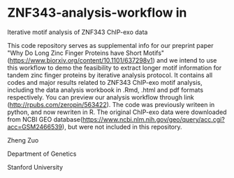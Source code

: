 # ZNF343-analysis-workflow in 
Iterative motif analysis of ZNF343 ChIP-exo data

This code repository serves as supplemental info for our preprint paper "Why Do Long Zinc Finger Proteins have Short Motifs" (https://www.biorxiv.org/content/10.1101/637298v1) and we intend to use this workflow to demo the feasibility to extract longer motif information for tandem zinc finger proteins by iterative analysis protocol. It contains all codes and major results related to ZNF343 ChIP-exo motif analysis, including the data analysis workbook in .Rmd, .html and pdf formats respectively. You can preview our analysis workflow through link (http://rpubs.com/zeropin/563422). The code was previously writeen in python, and now rewriten in R. The original ChIP-exo data were downloaded from NCBI GEO database(https://www.ncbi.nlm.nih.gov/geo/query/acc.cgi?acc=GSM2466539), but were not included in this repository.

Zheng Zuo

Department of Genetics

Stanford University
